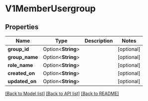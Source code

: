 # V1MemberUsergroup

## Properties

Name | Type | Description | Notes
------------ | ------------- | ------------- | -------------
**group_id** | Option<**String**> |  | [optional]
**group_name** | Option<**String**> |  | [optional]
**role_name** | Option<**String**> |  | [optional]
**created_on** | Option<**String**> |  | [optional]
**updated_on** | Option<**String**> |  | [optional]

[[Back to Model list]](../README.md#documentation-for-models) [[Back to API list]](../README.md#documentation-for-api-endpoints) [[Back to README]](../README.md)


